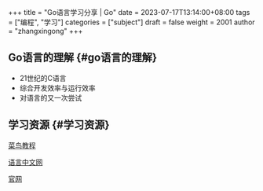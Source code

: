 +++
title = "Go语言学习分享 | Go"
date = 2023-07-17T13:14:00+08:00
tags = ["编程", "学习"]
categories = ["subject"]
draft = false
weight = 2001
author = "zhangxingong"
+++

## Go语言的理解 {#go语言的理解}

-   21世纪的C语言
-   综合开发效率与运行效率
-   对语言的又一次尝试


## 学习资源 {#学习资源}

[菜鸟教程](https://www.runoob.com/go/go-tutorial.html)

[语言中文网](http://c.biancheng.net/view/3990.html)

[官网](https://go.dev/)

